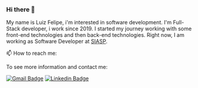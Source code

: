 ### Hi there 👋

My name is Luiz Felipe, i'm interested in software development. I'm Full-Stack developer, i work since 2019. I started my journey working with some front-end technologies and then back-end technologies. Right now, I am working as Software Developer at [SIASP](https://www.linkedin.com/company/siasp/).

📫 How to reach me:

To see more information and contact me:

[![Gmail Badge](https://img.shields.io/badge/-felipealvesalp@gmail.com-D44638?style=flat-square&logo=Gmail&logoColor=white&link=mailto:felipealvesalp@gmail.com)](mailto:felipealvesalp@gmail.com)
[![Linkedin Badge](https://img.shields.io/badge/-LinkedIn-blue?style=flat-square&logo=Linkedin&logoColor=white&link=https://www.linkedin.com/in/felipealps/)](https://www.linkedin.com/in/felipealp/)

<!--
**felipealp/felipealp** is a ✨ _special_ ✨ repository because its `README.md` (this file) appears on your GitHub profile.

Here are some ideas to get you started:

- 🔭 I’m currently working on ...
- 🌱 I’m currently learning ...
- 👯 I’m looking to collaborate on ...
- 🤔 I’m looking for help with ...
- 💬 Ask me about ...
- 📫 How to reach me: ...
- 😄 Pronouns: ...
- ⚡ Fun fact: ...
-->
